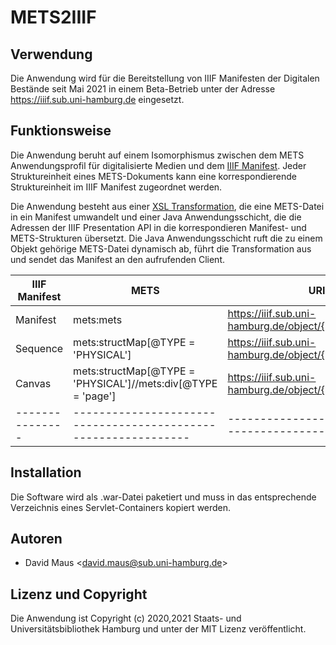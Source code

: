 # METS2IIIF

## Verwendung

Die Anwendung wird für die Bereitstellung von IIIF Manifesten der Digitalen Bestände seit Mai 2021 in einem Beta-Betrieb
unter der Adresse https://iiif.sub.uni-hamburg.de eingesetzt.

## Funktionsweise

Die Anwendung beruht auf einem Isomorphismus zwischen dem METS Anwendungsprofil für digitalisierte Medien und dem [IIIF
Manifest](https://iiif.io/api/presentation). Jeder Struktureinheit eines METS-Dokuments kann eine korrespondierende
Struktureinheit im IIIF Manifest zugeordnet werden.

Die Anwendung besteht aus einer [XSL Transformation](src/main/resources/mets2iiif.xsl), die eine METS-Datei in ein
Manifest umwandelt und einer Java Anwendungsschicht, die die Adressen der IIIF Presentation API in die korrespondieren
Manifest- und METS-Strukturen übersetzt. Die Java Anwendungsschicht ruft die zu einem Objekt gehörige METS-Datei
dynamisch ab, führt die Transformation aus und sendet das Manifest an den aufrufenden Client.

| IIIF Manifest | METS                                                         | URI Template                                                      |
|---------------|--------------------------------------------------------------|-------------------------------------------------------------------|
| Manifest      | mets:mets                                                    | https://iiif.sub.uni-hamburg.de/object/{id}/manifest              |
| Sequence      | mets:structMap[@TYPE = 'PHYSICAL']                           | https://iiif.sub.uni-hamburg.de/object/{id}/sequence/{sequenceId} |
| Canvas        | mets:structMap[@TYPE = 'PHYSICAL']//mets:div[@TYPE = 'page'] | https://iiif.sub.uni-hamburg.de/object/{id}/canvas/{canvasId}     |
|---------------|--------------------------------------------------------------|-------------------------------------------------------------------|

## Installation

Die Software wird als .war-Datei paketiert und muss in das entsprechende Verzeichnis eines Servlet-Containers kopiert
werden.

## Autoren

- David Maus &lt;david.maus@sub.uni-hamburg.de&gt;

## Lizenz und Copyright

Die Anwendung ist Copyright (c) 2020,2021 Staats- und Universitätsbibliothek Hamburg und unter der MIT Lizenz veröffentlicht.
